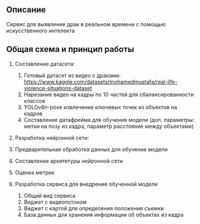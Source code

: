 ## Описание 
Сервис для выявление драк в реальном времени с помощью искусственного интелекта

## Общая схема и принцип работы
1. Составление датасета:
   1. Готовый датасет из видео с драками: https://www.kaggle.com/datasets/mohamedmustafa/real-life-violence-situations-dataset
   2. Нарезание видео на кадры по 10 частей для сбалансированности классов
   3. YOLOv8n-pose извлечение ключевых точек из объектов на кадров
   4. Составление датафрейма для обучения модели (доп. параметры: метки на позу из кадра, параметр расстояние между объектами)
      
2. Разработка нейронной сети:
  1. Предварительная обработка данных для обучение модели
  2. Составление архитетуры нейронной сети
  3. Оценка метрик
     
3. Разработка сервиса для внедрение обученной модели
   1. Общий вид сервиса
   2. Виджет с видеопотоком
   3. Виджет с картой для определения положения съемки
   4. База данных для хранения информации об объектах из кадра 
